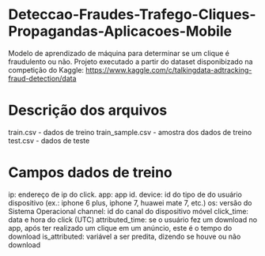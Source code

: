 # Deteccao-Fraudes-Trafego-Cliques-Propagandas-Aplicacoes-Mobile
Modelo de aprendizado de máquina para determinar se um clique é fraudulento ou não.
Projeto executado a partir do dataset disponibizado na competição do Kaggle: https://www.kaggle.com/c/talkingdata-adtracking-fraud-detection/data

# Descrição dos arquivos

train.csv - dados de treino
train_sample.csv - amostra dos dados de treino
test.csv - dados de teste

# Campos dados de treino
ip: endereço de ip do click.
app: app id.
device: id do tipo de  do usuário dispositivo (ex.: iphone 6 plus, iphone 7, huawei mate 7, etc.)
os: versão do Sistema Operacional
channel: id do canal do dispositivo móvel
click_time: data e hora do click (UTC)
attributed_time: se o usuário fez um download no app, após ter realizado um clique em um anúncio, este é o tempo do download
is_attributed: variável a ser predita, dizendo se houve ou não download
